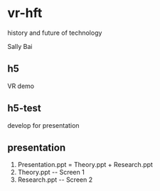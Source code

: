 # vr-hft
history and future of technology

Sally Bai

## h5
VR demo

## h5-test
develop for presentation

## presentation
1. Presentation.ppt = Theory.ppt + Research.ppt
2. Theory.ppt -- Screen 1
3. Research.ppt -- Screen 2


